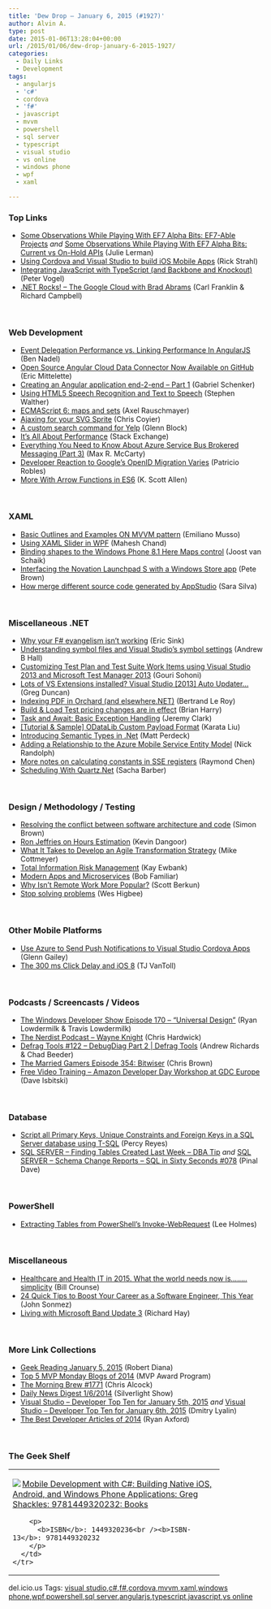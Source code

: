 ```yaml
---
title: 'Dew Drop – January 6, 2015 (#1927)'
author: Alvin A.
type: post
date: 2015-01-06T13:28:04+00:00
url: /2015/01/06/dew-drop-january-6-2015-1927/
categories:
  - Daily Links
  - Development
tags:
  - angularjs
  - 'c#'
  - cordova
  - 'f#'
  - javascript
  - mvvm
  - powershell
  - sql server
  - typescript
  - visual studio
  - vs online
  - windows phone
  - wpf
  - xaml

---
```

### <a name="top"></a>Top Links

  * <a href="http://thedatafarm.com/data-access/some-observations-while-playing-with-ef7-alpha-bits-ef7-able-projects/" target="_blank">Some Observations While Playing With EF7 Alpha Bits: EF7-Able Projects</a> _and_ <a href="http://thedatafarm.com/data-access/some-observations-while-playing-with-ef7-alpha-bits-current-vs-on-hold-apis/" target="_blank">Some Observations While Playing With EF7 Alpha Bits: Current vs On-Hold APIs</a> (Julie Lerman)
  * <a href="http://feedproxy.google.com/~r/RickStrahl/~3/1GGmEf9CZ98/Using-Cordova-and-Visual-Studio-to-build-iOS-Mobile-Apps" target="_blank">Using Cordova and Visual Studio to build iOS Mobile Apps</a> (Rick Strahl)
  * <a href="http://visualstudiomagazine.com/articles/2014/12/01/integrating-javascript-with-typescript.aspx" target="_blank">Integrating JavaScript with TypeScript (and Backbone and Knockout)</a> (Peter Vogel)
  * <a href="http://www.dotnetrocks.com/default.aspx?ShowNum=1083" target="_blank">.NET Rocks! &#8211; The Google Cloud with Brad Abrams</a> (Carl Franklin & Richard Campbell)

&nbsp;

### <a name="web"></a>Web Development

  * <a href="http://www.bennadel.com/blog/2754-event-delegation-performance-vs-linking-performance-in-angularjs.htm" target="_blank">Event Delegation Performance vs. Linking Performance In AngularJS</a> (Ben Nadel)
  * <a href="http://msopentech.com/blog/2015/01/05/open-source-angular-cloud-data-connector-now-available-on-github/" target="_blank">Open Source Angular Cloud Data Connector Now Available on GitHub</a> (Eric Mittelette)
  * <a href="http://feedproxy.google.com/~r/LosTechies/~3/zhRxVU6TwHo/" target="_blank">Creating an Angular application end-2-end – Part 1</a> (Gabriel Schenker)
  * <a href="http://feedproxy.google.com/~r/StephenWalther/~3/yzYfiPow1x0/using-html5-speech-recognition-and-text-to-speech" target="_blank">Using HTML5 Speech Recognition and Text to Speech</a> (Stephen Walther)
  * <a href="http://feedproxy.google.com/~r/2ality/~3/kjk-XZmOHtk/es6-maps-sets.html" target="_blank">ECMAScript 6: maps and sets</a> (Axel Rauschmayer)
  * <a href="http://css-tricks.com/ajaxing-svg-sprite/" target="_blank">Ajaxing for your SVG Sprite</a> (Chris Coyier)
  * <a href="http://blogs.splunk.com/2015/01/05/a-custom-search-command-for-yelp/" target="_blank">A custom search command for Yelp</a> (Glenn Block)
  * <a href="http://stackexchange.com/performance#" target="_blank">It&#8217;s All About Performance</a> (Stack Exchange)
  * <a href="http://lockmedown.com/everything-need-know-azure-service-bus-brokered-messaging-part-3/" target="_blank">Everything You Need to Know About Azure Service Bus Brokered Messaging (Part 3)</a> (Max R. McCarty)
  * <a href="http://feedproxy.google.com/~r/ProgrammableWeb/~3/-h-UG_Sbezo/05" target="_blank">Developer Reaction to Google’s OpenID Migration Varies</a> (Patricio Robles)
  * <a href="http://odetocode.com/blogs/scott/archive/2015/01/05/more-with-arrow-functions-in-es6.aspx" target="_blank">More With Arrow Functions in ES6</a> (K. Scott Allen)

&nbsp;

### <a name="silverlight"></a>XAML

  * <a href="http://www.codeproject.com/Articles/860747/Basic-Outlines-and-Examples-ON-MVVM-pattern" target="_blank">Basic Outlines and Examples ON MVVM pattern</a> (Emiliano Musso)
  * <a href="http://www.c-sharpcorner.com/UploadFile/mahesh/using-xaml-slider-in-wpf/" target="_blank">Using XAML Slider in WPF</a> (Mahesh Chand)
  * <a href="http://feedproxy.google.com/~r/blogspot/dotnetbyexample/~3/IF3y3itYm0c/binding-shapes-to-windows-phone-81-here.html" target="_blank">Binding shapes to the Windows Phone 8.1 Here Maps control</a> (Joost van Schaik)
  * <a href="http://feedproxy.google.com/~r/PeteBrown/~3/KkjPZdKOeMs/interfacing-the-novation-launchpad-s-with-a-windows-store-app" target="_blank">Interfacing the Novation Launchpad S with a Windows Store app</a> (Pete Brown)
  * <a href="http://www.saramgsilva.com/index.php/2015/how-merge-different-source-code-generated-by-appstudio/" target="_blank">How merge different source code generated by AppStudio</a> (Sara Silva)

&nbsp;

### <a name="dotnet"></a>Miscellaneous .NET

  * <a href="http://www.ericsink.com/entries/fsharp_chasm.html" target="_blank">Why your F# evangelism isn&#8217;t working</a> (Eric Sink)
  * <a href="http://blogs.msdn.com/b/visualstudioalm/archive/2015/01/05/understanding-symbol-files-and-visual-studio-s-symbol-settings.aspx" target="_blank">Understanding symbol files and Visual Studio’s symbol settings</a> (Andrew B Hall)
  * <a href="http://feedproxy.google.com/~r/netCurryRecentArticles/~3/RSULIRZaL3I/ShowArticle.aspx" target="_blank">Customizing Test Plan and Test Suite Work Items using Visual Studio 2013 and Microsoft Test Manager 2013</a> (Gouri Sohoni)
  * <a href="http://channel9.msdn.com/coding4fun/blog/Lots-of-VS-Extensions-installed-Visual-Studio-2013-Auto-Updater" target="_blank">Lots of VS Extensions installed? Visual Studio [2013] Auto Updater&#8230;</a> (Greg Duncan)
  * <a href="http://weblogs.asp.net:80/bleroy/indexing-pdf-in-orchard-and-elsewhere-net" target="_blank">Indexing PDF in Orchard (and elsewhere.NET)</a> (Bertrand Le Roy)
  * <a href="http://blogs.msdn.com/b/bharry/archive/2015/01/05/build-amp-load-test-pricing-changes-are-in-effect.aspx" target="_blank">Build & Load Test pricing changes are in effect</a> (Brian Harry)
  * <a href="http://jeremybytes.blogspot.com/2015/01/task-and-await-basic-exception-handling.html" target="_blank">Task and Await: Basic Exception Handling</a> (Jeremy Clark)
  * <a href="http://blogs.msdn.com/b/odatateam/archive/2015/01/06/tutorial-amp-sample-odata-custom-payload-format.aspx" target="_blank">[Tutorial & Sample] ODataLib Custom Payload Format</a> (Karata Liu)
  * <a href="http://www.codeproject.com/Articles/860646/Introducing-Semantic-Types-in-Net" target="_blank">Introducing Semantic Types in .Net</a> (Matt Perdeck)
  * <a href="http://feedproxy.google.com/~r/NicksNetTravels/~3/hc2BzTNa1NM/post.aspx" target="_blank">Adding a Relationship to the Azure Mobile Service Entity Model</a> (Nick Randolph)
  * <a href="http://blogs.msdn.com/b/oldnewthing/archive/2015/01/05/10584165.aspx" target="_blank">More notes on calculating constants in SSE registers</a> (Raymond Chen)
  * <a href="http://sachabarbs.wordpress.com/2015/01/05/scheduling-with-quartz-net/" target="_blank">Scheduling With Quartz.Net</a> (Sacha Barber)

&nbsp;

### <a name="design"></a>Design / Methodology / Testing

  * <a href="http://www.codingthearchitecture.com/2015/01/06/resolving_the_conflict_between_software_architecture_and_code.html" target="_blank">Resolving the conflict between software architecture and code</a> (Simon Brown)
  * <a href="http://feedproxy.google.com/~r/blueskyonmars/all/~3/Hrx0r5c2ql8/" target="_blank">Ron Jeffries on Hours Estimation</a> (Kevin Dangoor)
  * <a href="http://feedproxy.google.com/~r/LeadingAgile/~3/IrUqyIJj3b8/" target="_blank">What It Takes to Develop an Agile Transformation Strategy</a> (Mike Cottmeyer)
  * <a href="http://www.i-programmer.info/bookreviews/218-data-science/8147-total-information-risk-management.html" target="_blank">Total Information Risk Management</a> (Kay Ewbank)
  * <a href="http://theundocumentedapi.com/2015/01/05/modern-apps-and-microservices/" target="_blank">Modern Apps and Microservices</a> (Bob Familiar)
  * <a href="http://scottberkun.com/2015/why-isnt-remote-work-more-popular/" target="_blank">Why Isn’t Remote Work More Popular?</a> (Scott Berkun)
  * <a href="http://www.weshigbee.com/stop-solving-problems/" target="_blank">Stop solving problems</a> (Wes Higbee)

&nbsp;

### <a name="mobile"></a>Other Mobile Platforms

  * <a href="http://blogs.msdn.com/b/writingdata_services/archive/2015/01/05/use-azure-to-send-push-notifications-to-visual-studio-cordova-apps.aspx" target="_blank">Use Azure to Send Push Notifications to Visual Studio Cordova Apps</a> (Glenn Gailey)
  * <a href="http://developer.telerik.com/featured/300-ms-click-delay-ios-8/" target="_blank">The 300 ms Click Delay and iOS 8</a> (TJ VanToll)

&nbsp;

### <a name="podcasts"></a>Podcasts / Screencasts / Videos

  * <a href="http://windowsdevelopershow.com/2014/12/episode-169-rhino-monkey/" target="_blank">The Windows Developer Show Episode 170 &#8211; &#8220;Universal Design&#8221;</a> (Ryan Lowdermilk & Travis Lowdermilk)
  * <a href="http://nerdist.libsyn.com/wayne-knight" target="_blank">The Nerdist Podcast &#8211; Wayne Knight</a> (Chris Hardwick)
  * <a href="http://channel9.msdn.com/Shows/Defrag-Tools/Defrag-Tools-122-DebugDiag-Part-2" target="_blank">Defrag Tools #122 &#8211; DebugDiag Part 2 | Defrag Tools</a> (Andrew Richards & Chad Beeder)
  * <a href="http://www.themarriedgamers.net/the-married-gamers-episode-354-bitwiser/" target="_blank">The Married Gamers Episode 354: Bitwiser</a> (Chris Brown)
  * <a href="http://davedev.net/?p=7531" target="_blank">Free Video Training – Amazon Developer Day Workshop at GDC Europe</a> (Dave Isbitski)

&nbsp;

### <a name="sql"></a>Database

  * <a href="http://feedproxy.google.com/~r/MSSQLTips-LatestSqlServerTips/~3/ToYd7Pi_awg/tip.asp" target="_blank">Script all Primary Keys, Unique Constraints and Foreign Keys in a SQL Server database using T-SQL</a> (Percy Reyes)
  * <a href="http://blog.sqlauthority.com/2015/01/06/sql-server-finding-tables-created-last-week-dba-tip/" target="_blank">SQL SERVER – Finding Tables Created Last Week – DBA Tip</a> _and_ <a href="http://blog.sqlauthority.com/2015/01/06/sql-server-schema-change-reports-sql-in-sixty-seconds-078/" target="_blank">SQL SERVER – Schema Change Reports – SQL in Sixty Seconds #078</a> (Pinal Dave)

&nbsp;

### <a name="ps"></a>PowerShell

  * <a href="http://www.leeholmes.com/blog/2015/01/05/extracting-tables-from-powershells-invoke-webrequest/" target="_blank">Extracting Tables from PowerShell’s Invoke-WebRequest</a> (Lee Holmes)

&nbsp;

### <a name="misc"></a>Miscellaneous

  * <a href="http://feedproxy.google.com/~r/msdn/healthblog/~3/dxH2tNUu9zc/healthcare-and-health-it-in-2015-what-the-world-needs-now-is-simplicity.aspx" target="_blank">Healthcare and Health IT in 2015. What the world needs now is…….. simplicity</a> (Bill Crounse)
  * <a href="http://simpleprogrammer.com/2015/01/05/24-quick-tips-to-boost-your-career-as-a-software-engineer-this-year/" target="_blank">24 Quick Tips to Boost Your Career as a Software Engineer, This Year</a> (John Sonmez)
  * <a href="http://www.windowsobserver.com/2015/01/05/living-with-microsoft-band-update-3/" target="_blank">Living with Microsoft Band Update 3</a> (Richard Hay)

&nbsp;

### <a name="links"></a>More Link Collections

  * <a href="http://feeds.regulargeek.com/~r/RegularGeek/~3/Vuw08lilPO4/" target="_blank">Geek Reading January 5, 2015</a> (Robert Diana)
  * <a href="http://blogs.msdn.com/b/mvpawardprogram/archive/2015/01/05/top-5-mvp-monday-blogs-of-2014.aspx" target="_blank">Top 5 MVP Monday Blogs of 2014</a> (MVP Award Program)
  * <a href="http://feedproxy.google.com/~r/ReflectivePerspective/~3/KhLl0YR2mO4/" target="_blank">The Morning Brew #1771</a> (Chris Alcock)
  * <a href="http://feedproxy.google.com/~r/silverlightshow/~3/cWai6TkK4yU/Daily-News-Digest-1-6-2014-.aspx" target="_blank">Daily News Digest 1/6/2014</a> (Silverlight Show)
  * <a href="http://www.lyalin.com/2015/01/05/visual-studio-developer-top-ten-for-january-5th-2015/" target="_blank">Visual Studio – Developer Top Ten for January 5th, 2015</a> _and_ <a href="http://www.lyalin.com/2015/01/06/visual-studio-developer-top-ten-for-january-6th-2015/" target="_blank">Visual Studio – Developer Top Ten for January 6th, 2015</a> (Dmitry Lyalin)
  * <a href="http://blog.falafel.com/best-developer-articles-2014/" target="_blank">The Best Developer Articles of 2014</a> (Ryan Axford)

&nbsp;

### <a name="shelf"></a>The Geek Shelf

<div id="scid:7dc1bd33-94bd-46fd-a20b-0131235bcd47:15612eec-89f4-48dd-aebb-b76e13c2a500" class="wlWriterEditableSmartContent" style="float: none; padding-bottom: 0px; padding-top: 0px; padding-left: 0px; margin: 0px; display: inline; padding-right: 0px">
  <table cellspacing="0" cellpadding="2" width="400" border="0" unselectable="on">
    <tr>
      <td valign="top" width="400">
        <p>
          <a title="Mobile Development with C#: Building Native iOS, Android, and Windows Phone Applications: Greg Shackles: 9781449320232: Books" href="http://www.amazon.com/exec/obidos/ASIN/1449320236/alvinashcraft-20"><img data-recalc-dims="1" decoding="async" src="https://i0.wp.com/images.amazon.com/images/P/1449320236.01.MZZZZZZZ.jpg?w=660" border="0" align="left" style="float:left" />Mobile Development with C#: Building Native iOS, Android, and Windows Phone Applications: Greg Shackles: 9781449320232: Books</a>
        </p>
        
        <p>
          <b>ISBN</b>: 1449320236<br /><b>ISBN-13</b>: 9781449320232
        </p>
      </td>
    </tr>
  </table>
</div>

<div id="scid:0767317B-992E-4b12-91E0-4F059A8CECA8:1d717c38-400c-4002-8236-9f691fff2862" class="wlWriterEditableSmartContent" style="float: none; padding-bottom: 0px; padding-top: 0px; padding-left: 0px; margin: 0px; display: inline; padding-right: 0px">
  del.icio.us Tags: <a href="http://del.icio.us/popular/visual+studio" rel="tag">visual studio</a>,<a href="http://del.icio.us/popular/c%23" rel="tag">c#</a>,<a href="http://del.icio.us/popular/f%23" rel="tag">f#</a>,<a href="http://del.icio.us/popular/cordova" rel="tag">cordova</a>,<a href="http://del.icio.us/popular/mvvm" rel="tag">mvvm</a>,<a href="http://del.icio.us/popular/xaml" rel="tag">xaml</a>,<a href="http://del.icio.us/popular/windows+phone" rel="tag">windows phone</a>,<a href="http://del.icio.us/popular/wpf" rel="tag">wpf</a>,<a href="http://del.icio.us/popular/powershell" rel="tag">powershell</a>,<a href="http://del.icio.us/popular/sql+server" rel="tag">sql server</a>,<a href="http://del.icio.us/popular/angularjs" rel="tag">angularjs</a>,<a href="http://del.icio.us/popular/typescript" rel="tag">typescript</a>,<a href="http://del.icio.us/popular/javascript" rel="tag">javascript</a>,<a href="http://del.icio.us/popular/vs+online" rel="tag">vs online</a>
</div>